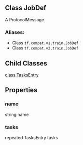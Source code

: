 ## Class JobDef

A ProtocolMessage
### Aliases:
- Class `tf.compat.v1.train.JobDef`
- Class `tf.compat.v2.train.JobDef`
## Child Classes
[class TasksEntry](https://www.tensorflow.org/api_docs/python/tf/train/JobDef/TasksEntry)

## Properties
### name

string name
### tasks

repeated TasksEntry tasks
